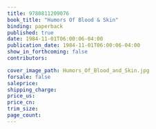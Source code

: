 ```yaml
---
title: 9780811209076
book_title: "Humors Of Blood & Skin"
binding: paperback
published: true
date: 1984-11-01T06:00:06-04:00
publication_date: 1984-11-01T06:00:06-04:00
show_in_forthcoming: false
contributors:

cover_image_path: Humors_Of_Blood_and_Skin.jpg
forsale: false
saleprice:
shipping_charge:
price_us:
price_cn:
trim_size:
page_count:
---
```


